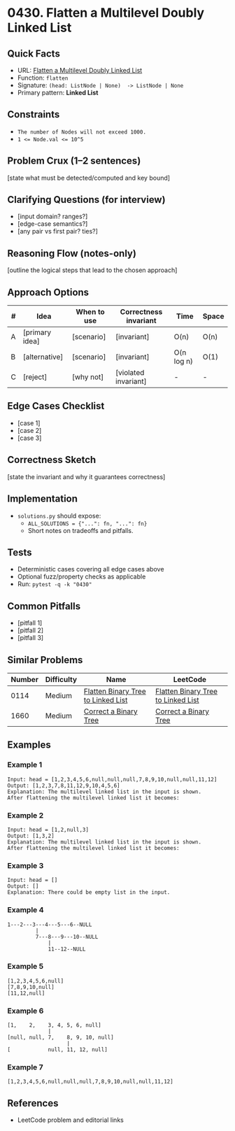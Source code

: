 # 0430. Flatten a Multilevel Doubly Linked List

## Quick Facts

- URL:
  [Flatten a Multilevel Doubly Linked List](https://leetcode.com/problems/flatten-a-multilevel-doubly-linked-list/)
- Function: `flatten`
- Signature: `(head: ListNode | None)  -> ListNode | None`
- Primary pattern: **Linked List**

## Constraints

- `The number of Nodes will not exceed 1000.`
- `1 <= Node.val <= 10^5`

## Problem Crux (1–2 sentences)

[state what must be detected/computed and key bound]

## Clarifying Questions (for interview)

- [input domain? ranges?]
- [edge-case semantics?]
- [any pair vs first pair? ties?]

## Reasoning Flow (notes-only)

[outline the logical steps that lead to the chosen approach]

## Approach Options

| #   | Idea           | When to use | Correctness invariant | Time       | Space |
| --- | -------------- | ----------- | --------------------- | ---------- | ----- |
| A   | [primary idea] | [scenario]  | [invariant]           | O(n)       | O(n)  |
| B   | [alternative]  | [scenario]  | [invariant]           | O(n log n) | O(1)  |
| C   | [reject]       | [why not]   | [violated invariant]  | -          | -     |

## Edge Cases Checklist

- [case 1]
- [case 2]
- [case 3]

## Correctness Sketch

[state the invariant and why it guarantees correctness]

## Implementation

- `solutions.py` should expose:
    - `ALL_SOLUTIONS = {"...": fn, "...": fn}`
    - Short notes on tradeoffs and pitfalls.

## Tests

- Deterministic cases covering all edge cases above
- Optional fuzz/property checks as applicable
- Run: `pytest -q -k "0430"`

## Common Pitfalls

- [pitfall 1]
- [pitfall 2]
- [pitfall 3]

## Similar Problems

| Number | Difficulty | Name                                                                                       | LeetCode                                                                                                |
| ------ | ---------- | ------------------------------------------------------------------------------------------ | ------------------------------------------------------------------------------------------------------- |
| 0114   | Medium     | [Flatten Binary Tree to Linked List](../0114-flatten-binary-tree-to-linked-list/readme.md) | [Flatten Binary Tree to Linked List](https://leetcode.com/problems/flatten-binary-tree-to-linked-list/) |
| 1660   | Medium     | [Correct a Binary Tree](../1660-correct-a-binary-tree/readme.md)                           | [Correct a Binary Tree](https://leetcode.com/problems/correct-a-binary-tree/)                           |

## Examples

### Example 1

```text
Input: head = [1,2,3,4,5,6,null,null,null,7,8,9,10,null,null,11,12]
Output: [1,2,3,7,8,11,12,9,10,4,5,6]
Explanation: The multilevel linked list in the input is shown.
After flattening the multilevel linked list it becomes:
```

### Example 2

```text
Input: head = [1,2,null,3]
Output: [1,3,2]
Explanation: The multilevel linked list in the input is shown.
After flattening the multilevel linked list it becomes:
```

### Example 3

```text
Input: head = []
Output: []
Explanation: There could be empty list in the input.
```

### Example 4

```text
1---2---3---4---5---6--NULL
         |
         7---8---9---10--NULL
             |
             11--12--NULL
```

### Example 5

```text
[1,2,3,4,5,6,null]
[7,8,9,10,null]
[11,12,null]
```

### Example 6

```text
[1,    2,    3, 4, 5, 6, null]
             |
[null, null, 7,    8, 9, 10, null]
                   |
[            null, 11, 12, null]
```

### Example 7

```text
[1,2,3,4,5,6,null,null,null,7,8,9,10,null,null,11,12]
```

## References

- LeetCode problem and editorial links

